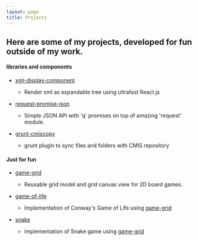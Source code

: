 ```yaml
---
layout: page
title: Projects
---
```


## Here are some of my projects, developed for fun outside of my work.


#### libraries and components

- [xml-display-component]
  - Render xml as expandable tree using ultrafast React.js

- [request-promise-json]
  - Simple JSON API with 'q' promises on top of amazing 'request' module.

- [grunt-cmiscopy]
  - grunt plugin to sync files and folders with CMIS repository


#### Just for fun

- [game-grid]
  - Reusable grid model and grid canvas view for 2D board games.

- [game-of-life]
  - Implementation of Conway's Game of Life using [game-grid]

- [snake]
  - implementation of Snake game using [game-grid]



[xml-display-component]: https://github.com/marushkevych/xml-display-component
[request-promise-json]: https://github.com/marushkevych/request-promise-json
[grunt-cmiscopy]: https://www.npmjs.com/package/grunt-cmiscopy
[game-grid]: https://github.com/marushkevych/game-grid
[game-of-life]: http://www.marushkevych.com/game-of-life/
[snake]: http://www.marushkevych.com/snake/
